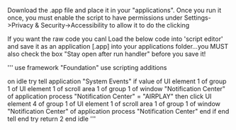 Download the .app file and place it in your "applications".  Once you run it once, you must enable the script to have permissions under Settings->Privacy & Security->Accessibility to allow it to do the clicking


If you want the raw code you canl Load the below code into 'script editor' and save it as an application [.app] into your applications folder...you MUST also check the box "Stay open after run handler" before you save it!

'''
use framework "Foundation"
use scripting additions

on idle
	try
		tell application "System Events"
			if value of UI element 1 of group 1 of UI element 1 of scroll area 1 of group 1 of window "Notification Center" of application process "Notification Center" = "AIRPLAY" then
				click UI element 4 of group 1 of UI element 1 of scroll area 1 of group 1 of window "Notification Center" of application process "Notification Center"
			end if
		end tell
	end try
	return 2
end idle
'''
